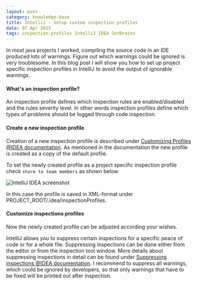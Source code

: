 ```yaml
---
layout: post
category: knowledge-base
title: IntelliJ - Setup custom inspection profiles
date: 07 Apr 2015
tags: inspection-profiles IntelliJ IDEA JetBrains
---
```


In most java projects I worked, compiling the source code in an IDE produced lots of warnings. Figure out which warnings could be ignored is very troublesome. In this blog post I will show you how to set up project specific inspection profiles in IntelliJ to avoid the output of ignorable warnings.


#### What's an inspection profile?

An inspection profile defines which inspection rules are enabled/disabled and the rules severity level. In other words inspection profiles define which types of problems should be logged through code inspection.


#### Create a new inspection profile

Creation of a new inspection profile is described under [Customizing Profiles @IDEA documentation](https://www.jetbrains.com/idea/help/customizing-profiles.html#d1529343e18596). As mentioned in the documentation the new profile is created as a copy of the default profile.

To set the newly created profile as a project specific inspection profile check `share to team members` as shown below

<img src="{{ site.url }}/assets/screenshots/share-inspection-profile.png" alt="IntelliJ IDEA screenshot"/>


In this case the profile is saved in XML-format under PROJECT_ROOT/.idea/inspectionProfiles.


#### Customize inspections profiles

Now the newly created profile can be adjusted according your wishes.

IntelliJ allows you to suppress certain inspections for a specific peace of code or for a whole file. Suppressing inspections can be done either from the editor or from the inspection tool window. More details about suppressing inspections in detail can be found under [Suppressing inspections @IDEA documentation](https://www.jetbrains.com/idea/help/suppressing-inspections.html).
I recommend to suppress all warnings, which could be ignored by developers, so that only warnings that have to be fixed will be printed out after inspection.